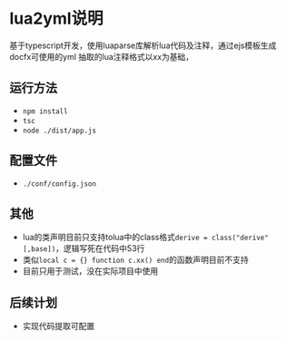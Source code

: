 # lua2yml说明
基于typescript开发，使用luaparse库解析lua代码及注释，通过ejs模板生成docfx可使用的yml
抽取的lua注释格式以xx为基础，

## 运行方法
- `npm install`
- `tsc`
- `node ./dist/app.js`

## 配置文件
- `./conf/config.json`

## 其他
- lua的类声明目前只支持tolua中的class格式`derive = class("derive"[,base])`，逻辑写死在代码中53行
- 类似`local c = {} function c.xx() end`的函数声明目前不支持
- 目前只用于测试，没在实际项目中使用

## 后续计划
- 实现代码提取可配置